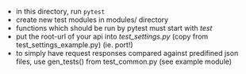 * in this directory, run `pytest`
* create new test modules in modules/ directory
* functions which should be run by pytest must start with *test*
* put the root-url of your api into *test_settings.py* (copy from test_settings_example.py) (ie. port!)
* to simply have request responses compared against predifined json files, use gen_tests() from test_common.py (see example module)
